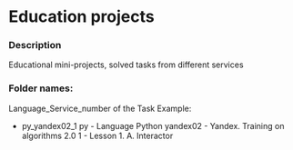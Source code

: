 # Education projects

### Description

Educational mini-projects, solved tasks from different services

### Folder names:

Language_Service_number of the Task
Example:

- py_yandex02_1
  py - Language Python
  yandex02 - Yandex. Training on algorithms 2.0
  1 - Lesson 1. A. Interactor
